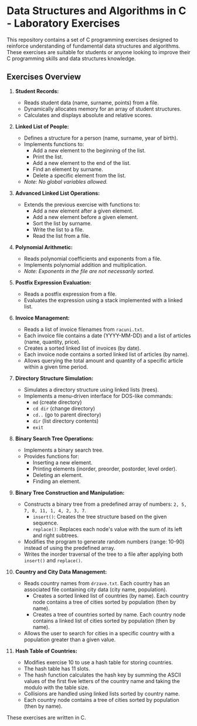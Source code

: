 # Data Structures and Algorithms in C - Laboratory Exercises

This repository contains a set of C programming exercises designed to reinforce understanding of fundamental data structures and algorithms. These exercises are suitable for students or anyone looking to improve their C programming skills and data structures knowledge.

## Exercises Overview

1.  **Student Records:**
    *   Reads student data (name, surname, points) from a file.
    *   Dynamically allocates memory for an array of student structures.
    *   Calculates and displays absolute and relative scores.

2.  **Linked List of People:**
    *   Defines a structure for a person (name, surname, year of birth).
    *   Implements functions to:
        *   Add a new element to the beginning of the list.
        *   Print the list.
        *   Add a new element to the end of the list.
        *   Find an element by surname.
        *   Delete a specific element from the list.
    *   *Note: No global variables allowed.*

3.  **Advanced Linked List Operations:**
    *   Extends the previous exercise with functions to:
        *   Add a new element after a given element.
        *   Add a new element before a given element.
        *   Sort the list by surname.
        *   Write the list to a file.
        *   Read the list from a file.

4.  **Polynomial Arithmetic:**
    *   Reads polynomial coefficients and exponents from a file.
    *   Implements polynomial addition and multiplication.
    *   *Note: Exponents in the file are not necessarily sorted.*

5.  **Postfix Expression Evaluation:**
    *   Reads a postfix expression from a file.
    *   Evaluates the expression using a stack implemented with a linked list.

6.  **Invoice Management:**
    *   Reads a list of invoice filenames from `racuni.txt`.
    *   Each invoice file contains a date (YYYY-MM-DD) and a list of articles (name, quantity, price).
    *   Creates a sorted linked list of invoices (by date).
    *   Each invoice node contains a sorted linked list of articles (by name).
    *   Allows querying the total amount and quantity of a specific article within a given time period.

7.  **Directory Structure Simulation:**
    *   Simulates a directory structure using linked lists (trees).
    *   Implements a menu-driven interface for DOS-like commands:
        *   `md` (create directory)
        *   `cd dir` (change directory)
        *   `cd..` (go to parent directory)
        *   `dir` (list directory contents)
        *   `exit`

8.  **Binary Search Tree Operations:**
    *   Implements a binary search tree.
    *   Provides functions for:
        *   Inserting a new element.
        *   Printing elements (inorder, preorder, postorder, level order).
        *   Deleting an element.
        *   Finding an element.

9.  **Binary Tree Construction and Manipulation:**
    *   Constructs a binary tree from a predefined array of numbers: `2, 5, 7, 8, 11, 1, 4, 2, 3, 7`.
        *   `insert()`: Creates the tree structure based on the given sequence.
        *   `replace()`: Replaces each node's value with the sum of its left and right subtrees.
    *   Modifies the program to generate random numbers (range: 10-90) instead of using the predefined array.
    *   Writes the inorder traversal of the tree to a file after applying both `insert()` and `replace()`.

10. **Country and City Data Management:**
    *   Reads country names from `drzave.txt`. Each country has an associated file containing city data (city name, population).
        *   Creates a sorted linked list of countries (by name). Each country node contains a tree of cities sorted by population (then by name).
        *   Creates a tree of countries sorted by name. Each country node contains a linked list of cities sorted by population (then by name).
    *   Allows the user to search for cities in a specific country with a population greater than a given value.

11. **Hash Table of Countries:**
    *   Modifies exercise 10 to use a hash table for storing countries.
    *   The hash table has 11 slots.
    *   The hash function calculates the hash key by summing the ASCII values of the first five letters of the country name and taking the modulo with the table size.
    *   Collisions are handled using linked lists sorted by country name.
    *   Each country node contains a tree of cities sorted by population (then by name).


These exercises are written in C.


